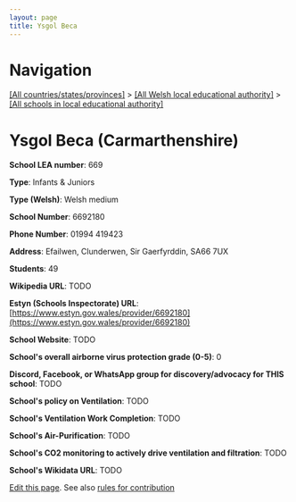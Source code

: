 ```yaml
---
layout: page
title: Ysgol Beca
---
```

# Navigation

[[All countries/states/provinces]](../../..) > [[All Welsh local educational authority]](../..) > [[All schools in local educational authority]](..)

# Ysgol Beca (Carmarthenshire)

**School LEA number**: 669

**Type**: Infants & Juniors

**Type (Welsh)**: Welsh medium

**School Number**: 6692180

**Phone Number**: 01994 419423

**Address**: Efailwen, Clunderwen, Sir Gaerfyrddin, SA66 7UX

**Students**: 49

**Wikipedia URL**: TODO

**Estyn (Schools Inspectorate) URL**: [https://www.estyn.gov.wales/provider/6692180](https://www.estyn.gov.wales/provider/6692180)

**School Website**: TODO

**School's overall airborne virus protection grade (0-5)**: 0

**Discord, Facebook, or WhatsApp group for discovery/advocacy for THIS school**: TODO

**School's policy on Ventilation**: TODO

**School's Ventilation Work Completion**: TODO

**School's Air-Purification**: TODO

**School's CO2 monitoring to actively drive ventilation and filtration**: TODO

**School's Wikidata URL**: TODO




[Edit this page](https://github.com/ventilate-schools/Wales/edit/prif/./Carmarthenshire/Ysgol_Beca.md). See also [rules for contribution](../../../contribution-rules/)